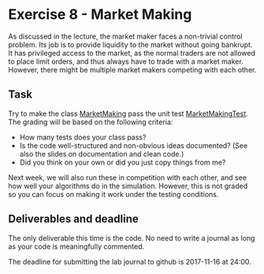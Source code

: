 # Exercise 8 - Market Making

As discussed in the lecture, the market maker faces a non-trivial control problem. Its job is to provide liquidity to the market without going bankrupt. It has privileged access to the market, as the normal traders are not allowed to place limit orders, and thus always have to trade with a market maker. However, there might be multiple market makers competing with each other. 

## Task

Try to make the class [MarketMaking](../src/com/agentecon/exercise8/MarketMaking.java) pass the unit test [MarketMakingTest](../src/com/agentecon/exercise8/MarketMakingTest.java). The grading will be based on the following criteria:

* How many tests does your class pass?
* Is the code well-structured and non-obvious ideas documented? (See also the slides on documentation and clean code.)
* Did you think on your own or did you just copy things from me?

Next week, we will also run these in competition with each other, and see how well your algorithms do in the simulation. However, this is not graded so you can focus on making it work under the testing conditions.

## Deliverables and deadline

The only deliverable this time is the code. No need to write a journal as long as your code is meaningfully commented.

The deadline for submitting the lab journal to github is 2017-11-16 at 24:00.
